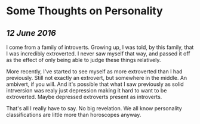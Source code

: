 Some Thoughts on Personality
============================

*12 June 2016*
--------------

I come from a family of introverts.
Growing up, I was told, by this family, that I was incredibly extroverted.
I never saw myself that way, and passed it off as the effect of only being able to judge these things relatively.

More recently, I've started to see myself as more extroverted than I had previously.
Still not exactly an extrovert, but somewhere in the middle.
An ambivert, if you will.
And it's possible that what I saw previously as solid intrversion was realy just depression making it hard to want to be extroverted.
Maybe depressed extroverts present as introverts.

That's all I really have to say.
No big revelation.
We all know personality classifications are little more than horoscopes anyway.
